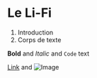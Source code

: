 # Le Li-Fi 

1. Introduction
2. Corps de texte



**Bold** and _Italic_ and `Code` text

[Link](url) and ![Image](src)
